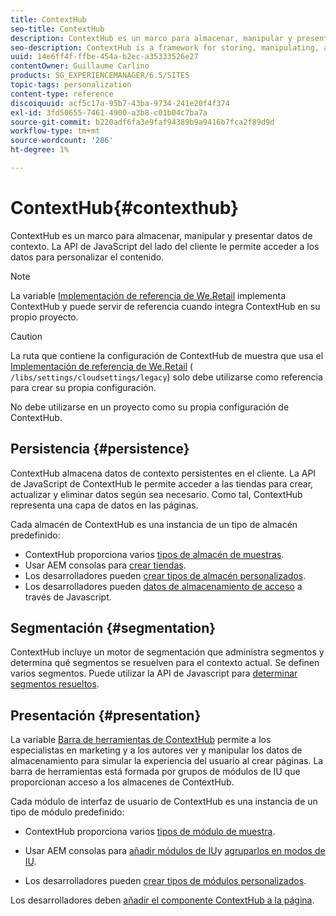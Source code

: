 ```yaml
---
title: ContextHub
seo-title: ContextHub
description: ContextHub es un marco para almacenar, manipular y presentar datos de contexto
seo-description: ContextHub is a framework for storing, manipulating, and presenting context data
uuid: 14e6ff4f-ffbe-454a-b2ec-a35333526e27
contentOwner: Guillaume Carlino
products: SG_EXPERIENCEMANAGER/6.5/SITES
topic-tags: personalization
content-type: reference
discoiquuid: acf5c17a-95b7-43ba-9734-241e20f4f374
exl-id: 3fd50655-7461-4900-a3b8-c01b04c7ba7a
source-git-commit: b220adf6fa3e9faf94389b9a9416b7fca2f89d9d
workflow-type: tm+mt
source-wordcount: '286'
ht-degree: 1%

---
```


# ContextHub{#contexthub}

ContextHub es un marco para almacenar, manipular y presentar datos de contexto. La API de JavaScript del lado del cliente le permite acceder a los datos para personalizar el contenido.

>[!NOTE]
>
>La variable [Implementación de referencia de We.Retail](/help/sites-developing/we-retail.md) implementa ContextHub y puede servir de referencia cuando integra ContextHub en su propio proyecto.

>[!CAUTION]
>
>La ruta que contiene la configuración de ContextHub de muestra que usa el [Implementación de referencia de We.Retail](/help/sites-developing/we-retail.md) ( `/libs/settings/cloudsettings/legacy`) solo debe utilizarse como referencia para crear su propia configuración.
>
>No debe utilizarse en un proyecto como su propia configuración de ContextHub.

## Persistencia {#persistence}

ContextHub almacena datos de contexto persistentes en el cliente. La API de JavaScript de ContextHub le permite acceder a las tiendas para crear, actualizar y eliminar datos según sea necesario. Como tal, ContextHub representa una capa de datos en las páginas.

Cada almacén de ContextHub es una instancia de un tipo de almacén predefinido:

* ContextHub proporciona varios [tipos de almacén de muestras](/help/sites-developing/ch-samplestores.md).
* Usar AEM consolas para [crear tiendas](ch-configuring.md#creating-a-contexthub-store).
* Los desarrolladores pueden [crear tipos de almacén personalizados](/help/sites-developing/ch-extend.md#creating-custom-store-candidates).
* Los desarrolladores pueden [datos de almacenamiento de acceso](/help/sites-developing/ch-adding.md#interacting-with-contexthub-stores) a través de Javascript.

## Segmentación {#segmentation}

ContextHub incluye un motor de segmentación que administra segmentos y determina qué segmentos se resuelven para el contexto actual. Se definen varios segmentos. Puede utilizar la API de Javascript para [determinar segmentos resueltos](/help/sites-developing/ch-adding.md#determining-resolved-contexthub-segments).

## Presentación {#presentation}

La variable [Barra de herramientas de ContextHub](/help/sites-authoring/ch-previewing.md) permite a los especialistas en marketing y a los autores ver y manipular los datos de almacenamiento para simular la experiencia del usuario al crear páginas. La barra de herramientas está formada por grupos de módulos de IU que proporcionan acceso a los almacenes de ContextHub.

Cada módulo de interfaz de usuario de ContextHub es una instancia de un tipo de módulo predefinido:

* ContextHub proporciona varios [tipos de módulo de muestra](/help/sites-developing/ch-samplemodules.md).
* Usar AEM consolas para [añadir módulos de IU](ch-configuring.md#adding-a-ui-module)y [agruparlos en modos de IU](ch-configuring.md#adding-a-ui-mode).

* Los desarrolladores pueden [crear tipos de módulos personalizados](/help/sites-developing/ch-extend.md#creating-contexthub-ui-module-types).

Los desarrolladores deben [añadir el componente ContextHub a la página](/help/sites-developing/ch-adding.md).
